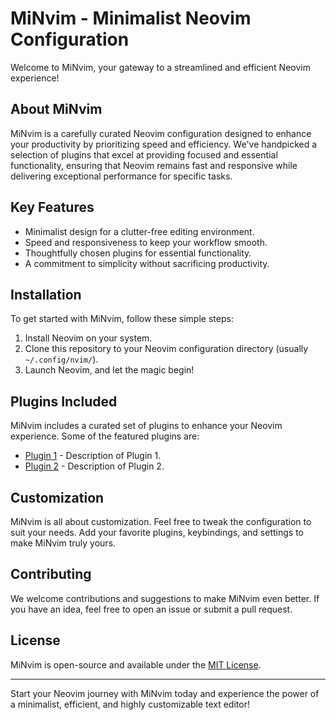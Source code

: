 # MiNvim - Minimalist Neovim Configuration

Welcome to MiNvim, your gateway to a streamlined and efficient Neovim experience!

## About MiNvim

MiNvim is a carefully curated Neovim configuration designed to enhance your productivity by prioritizing speed and efficiency. We've handpicked a selection of plugins that excel at providing focused and essential functionality, ensuring that Neovim remains fast and responsive while delivering exceptional performance for specific tasks.

## Key Features

- Minimalist design for a clutter-free editing environment.
- Speed and responsiveness to keep your workflow smooth.
- Thoughtfully chosen plugins for essential functionality.
- A commitment to simplicity without sacrificing productivity.

## Installation

To get started with MiNvim, follow these simple steps:

1. Install Neovim on your system.
2. Clone this repository to your Neovim configuration directory (usually `~/.config/nvim/`).
3. Launch Neovim, and let the magic begin!

## Plugins Included

MiNvim includes a curated set of plugins to enhance your Neovim experience. Some of the featured plugins are:

- [Plugin 1](#) - Description of Plugin 1.
- [Plugin 2](#) - Description of Plugin 2.

## Customization

MiNvim is all about customization. Feel free to tweak the configuration to suit your needs. Add your favorite plugins, keybindings, and settings to make MiNvim truly yours.

## Contributing

We welcome contributions and suggestions to make MiNvim even better. If you have an idea, feel free to open an issue or submit a pull request.

## License

MiNvim is open-source and available under the [MIT License](LICENSE.md).

---

Start your Neovim journey with MiNvim today and experience the power of a minimalist, efficient, and highly customizable text editor!
